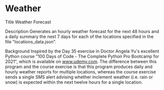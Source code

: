 # Weather
Title              Weather Forecast

Description        Generates an hourly weather forecast for the next 48 hours and a daily summary the next 7 days for
                   each of the locations specified in the file "locations_data.json".

Background         Inspired by the Day 35 exercise in Doctor Angela Yu's excellent Python course "100 Days of Code -
                   The Complete Python Pro Bootcamp for 2021", which is available on www.udemy.com.  The difference
                   between this program and the course exercise is that this program produces daily and hourly weather
                   reports for multiple locations, whereas the course exercise sends a single SMS alert advising whether
                   inclement weather (i.e. rain or snow) is expected within the next twelve hours for a single location.
